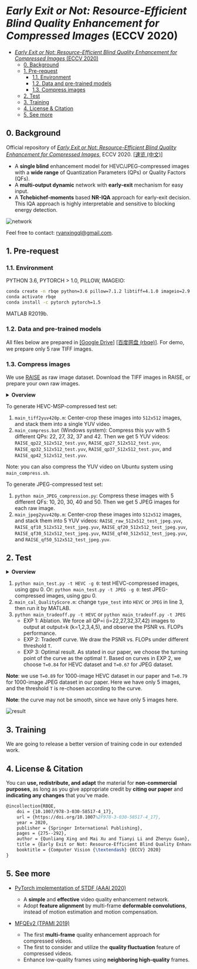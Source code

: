 # *Early Exit or Not: Resource-Efficient Blind Quality Enhancement for Compressed Images* (ECCV 2020)

- [*Early Exit or Not: Resource-Efficient Blind Quality Enhancement for Compressed Images* (ECCV 2020)](#early-exit-or-not-resource-efficient-blind-quality-enhancement-for-compressed-images-eccv-2020)
  - [0. Background](#0-background)
  - [1. Pre-request](#1-pre-request)
    - [1.1. Environment](#11-environment)
    - [1.2. Data and pre-trained models](#12-data-and-pre-trained-models)
    - [1.3. Compress images](#13-compress-images)
  - [2. Test](#2-test)
  - [3. Training](#3-training)
  - [4. License & Citation](#4-license--citation)
  - [5. See more](#5-see-more)

## 0. Background

Official repository of [*Early Exit or Not: Resource-Efficient Blind Quality Enhancement for Compressed Images*](https://arxiv.org/abs/2006.16581), ECCV 2020. [[速览 (中文)]](https://github.com/RyanXingQL/Blog/blob/master/posts/rbqe.md)

- A **single blind** enhancement model for HEVC/JPEG-compressed images with a **wide range** of Quantization Parameters (QPs) or Quality Factors (QFs).
- A **multi-output dynamic** network with **early-exit** mechanism for easy input.
- A **Tchebichef-moments** based **NR-IQA** approach for early-exit decision. This IQA approach is highly interpretable and sensitive to blocking energy detection.

![network](https://user-images.githubusercontent.com/34084019/105739729-637dd200-5f73-11eb-923a-bb67ee9959eb.png)

Feel free to contact: <ryanxingql@gmail.com>.

## 1. Pre-request

### 1.1. Environment

PYTHON 3.6, PYTORCH > 1.0, PILLOW, IMAGEIO:

```bash
conda create -n rbqe python=3.6 pillow=7.1.2 libtiff=4.1.0 imageio=2.9.0
conda activate rbqe
conda install -c pytorch pytorch=1.5
```

MATLAB R2019b.

### 1.2. Data and pre-trained models

All files below are prepared in [[Google Drive]](https://drive.google.com/drive/folders/16cAPczm_FQT5-U636QdzUXaQZikc6VeO?usp=sharing) [[百度网盘 (rbqe)]](https://pan.baidu.com/s/1U9BtmZVxno_ZAON17XRBjg). For demo, we prepare only 5 raw TIFF images.

### 1.3. Compress images

We use [RAISE](http://loki.disi.unitn.it/RAISE/) as raw image dataset. Download the TIFF images in RAISE, or prepare your own raw images.

<details>
<summary><b>Overview</b></summary>
<p>

- To generate HEVC-MSP-compressed test set:
  - center-crop raw images into `512x512`, considering that some compared approaches can not process larger images with prevalent GPUs.
  - stack images into a YUV video, which is convenient for compression by HM16.5.
  - compress this raw YUV video into 5 compressed YUV videos with 5 different QPs by HM16.5 (mode: main still picture, MSP). Therefore, each YUV video is a batch of images with the same QP.
- To generate JPEG-compressed test set:
  - compress each raw image into 5 compressed images with 5 different QFs by Python Pillow.
  - center-crop raw images into `512x512`.
  - stack images with the same QF into one YUV video. Therefore, 5 QFs correspond to 5 compressed YUV videos. Besides, raw images are also stacked into a raw YUV video (this video may be different from the raw video for HEVC experiment because the image order may be different).

</p>
</details>

To generate HEVC-MSP-compressed test set:

1. `main_tiff2yuv420p.m`: Center-crop these images into `512x512` images, and stack them into a single YUV video.
2. `main_compress.bat` (Windows system): Compress this yuv with 5 different QPs: 22, 27, 32, 37 and 42. Then we get 5 YUV videos: `RAISE_qp22_512x512_test.yuv`, `RAISE_qp27_512x512_test.yuv`, `RAISE_qp32_512x512_test.yuv`, `RAISE_qp37_512x512_test.yuv`, and `RAISE_qp42_512x512_test.yuv`.

Note: you can also compress the YUV video on Ubuntu system using `main_compress.sh`.

To generate JPEG-compressed test set:

1. `python main_JPEG_compression.py`: Compress these images with 5 different QFs: 10, 20, 30, 40 and 50. Then we get 5 JPEG images for each raw image.
2. `main_jpeg2yuv420p.m`: Center-crop these images into `512x512` images, and stack them into 5 YUV videos: `RAISE_raw_512x512_test_jpeg.yuv`, `RAISE_qf10_512x512_test_jpeg.yuv`, `RAISE_qf20_512x512_test_jpeg.yuv`, `RAISE_qf30_512x512_test_jpeg.yuv`, `RAISE_qf40_512x512_test_jpeg.yuv`, and `RAISE_qf50_512x512_test_jpeg.yuv`.

## 2. Test

<details>
<summary><b>Overview</b></summary>
<p>

- Test all compressed YUV videos (actually compressed images in batches). For each compressed image, we obtain 5 enhanced images corresponding to 5 outputs of the network. Note that we do not use early-exit in this step, because we want to observe the PSNR vs. FLOPs performance under different threshold `T` in the next step. Therefore, the ave result in this step is not the final result.
- Evaluate quality score of each enhanced images by our Tchebichef-moments based IQA model.
- Generate the final PSNR vs. FLOPs result under one chosen threshold `T`.

</p>
</details>

1. `python main_test.py -t HEVC -g 0`: test HEVC-compressed images, using gpu 0.
   Or: `python main_test.py -t JPEG -g 0`: test JPEG-compressed images, using gpu 0.
2. `main_cal_QualityScore.m`: change `type_test` into `HEVC` or `JPEG` in line 3, then run it by MATLAB.
3. `python main_tradeoff.py -t HEVC` or `python main_tradeoff.py -t JPEG`
   - EXP 1: Ablation. We force all QP=i (i=22,27,32,37,42) images to output at output=k (k=1,2,3,4,5), and observe the PSNR vs. FLOPs performance.
   - EXP 2: Tradeoff curve. We draw the PSNR vs. FLOPs under different threshold `T`.
   - EXP 3: Optimal result. As stated in our paper, we choose the turning point of the curve as the optimal `T`. Based on curves in EXP 2, we choose `T=0.84` for HEVC dataset and `T=0.67` for JPEG dataset.

**Note**: we use `T=0.89` for 1000-image HEVC dataset in our paper and `T=0.79` for 1000-image JPEG dataset in our paper. Here we have only 5 images, and the threshold `T` is re-chosen according to the curve.

**Note**: the curve may not be smooth, since we have only 5 images here.

![result](https://user-images.githubusercontent.com/34084019/105739748-68428600-5f73-11eb-9195-959682b67981.png)

## 3. Training

We are going to release a better version of training code in our extended work.

## 4. License & Citation

You can **use, redistribute, and adapt** the material for **non-commercial purposes**, as long as you give appropriate credit by **citing our paper** and **indicating any changes** that you've made.

```tex
@incollection{RBQE,
	doi = {10.1007/978-3-030-58517-4_17},
	url = {https://doi.org/10.1007%2F978-3-030-58517-4_17},
	year = 2020,
	publisher = {Springer International Publishing},
	pages = {275--292},
	author = {Qunliang Xing and Mai Xu and Tianyi Li and Zhenyu Guan},
	title = {Early Exit or Not: Resource-Efficient Blind Quality Enhancement for Compressed Images},
	booktitle = {Computer Vision {\textendash} {ECCV} 2020}
}
```

## 5. See more

- [PyTorch implementation of STDF (AAAI 2020)](https://github.com/RyanXingQL/STDF-PyTorch)
  - A **simple** and **effective** video quality enhancement network.
  - Adopt **feature alignment** by multi-frame **deformable convolutions**, instead of motion estimation and motion compensation.

- [MFQEv2 (TPAMI 2019)](https://github.com/RyanXingQL/MFQEv2.0)
  - The first **multi-frame** quality enhancement approach for compressed videos.
  - The first to consider and utilize the **quality fluctuation** feature of compressed videos.
  - Enhance low-quality frames using **neighboring high-quality** frames.

